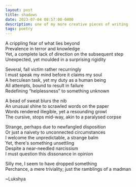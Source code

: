 ```yaml
---
layout: post
title: shadows
date: 2023-07-04 08:57:00-0400
description: one of my more creative pieces of writing 
tags: poetry
---
```


A crippling fear of what lies beyond  
Prevalence in terror and knowledge  
Yet, a complete lack of direction on the subsequent step  
Unexpected, yet moulded in a surprising rigidity

Several, fall victim rather recurringly  
I must speak my mind before it claims my soul  
A herculean task, yet my duty as a human being  
All attempts, bound to result in failure  
Redefining “helplessness” to something unknown

A bead of sweat blurs the nib  
An unusual shine to scrawled words on the paper  
Words rendered illegible, yet a resounding growl  
The cursive, stops mid-way, akin to a paralysed corpse

Strange, perhaps due to newfangled disposition  
Or just a naivety to unconnected circumstances  
I welcome the unpredictable, a strange balm  
Yet, there's something unsettling  
Despite a near-needled narcissism  
I must question this dissonance in opinion

Silly me, I seem to have dropped something  
Perchance, a mere triviality; just the ramblings of a madman

~Lukshya
